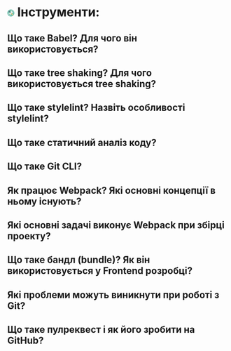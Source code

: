 <h1>
  <img src="../assets/Tools.png" width="16" height="16" />
  <span>Інструменти:</span>
</h1>

<h2>Що таке Babel? Для чого він використовується?</h2>
<h2>Що таке tree shaking? Для чого використовується tree shaking?</h2>
<h2>Що таке stylelint? Назвіть особливості stylelint?</h2>
<h2>Що таке статичний аналіз коду?</h2>
<h2>Що таке Git CLI?</h2>
<h2>Як працює Webpack? Які основні концепції в ньому існують?</h2>
<h2>Які основні задачі виконує Webpack при збірці проекту?</h2>
<h2>Що таке бандл (bundle)? Як він використовується у Frontend розробці?</h2>
<h2>Які проблеми можуть виникнути при роботі з Git?</h2>
<h2>Що таке пулреквест і як його зробити на GitHub?</h2>
